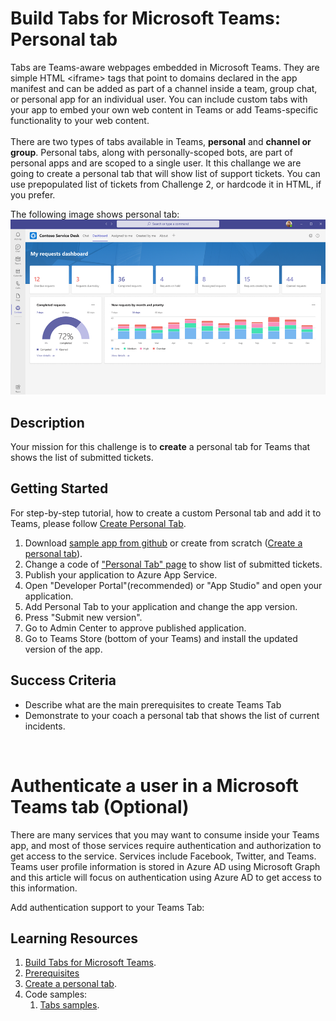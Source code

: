 # Build Tabs for Microsoft Teams: Personal tab

Tabs are Teams-aware webpages embedded in Microsoft Teams. They are simple HTML <iframe\> tags that point to domains declared in the app manifest and can be added as part of a channel inside a team, group chat, or personal app for an individual user. You can include custom tabs with your app to embed your own web content in Teams or add Teams-specific functionality to your web content.
<br/><br/>
There are two types of tabs available in Teams, **personal** and **channel or group**. Personal tabs, along with personally-scoped bots, are part of personal apps and are scoped to a single user. It this challange we are going to create a personal tab that will show list of support tickets. You can use prepopulated list of tickets from Challenge 2, or hardcode it in HTML, if you prefer.

The following image shows personal tab:<br/>
![Personal tab](https://github.com/LevonDX/Teams-Hack-event-March-2022/blob/main/Resources/personal_tab.png "Personal tab")
<br>

## Description

Your mission for this challenge is to **create** a personal tab for Teams that shows the list of submitted tickets.

## Getting Started

For step-by-step tutorial, how to create a custom Personal tab and add it to Teams, please follow  [Create Personal Tab](https://docs.microsoft.com/en-us/microsoftteams/platform/tabs/how-to/create-personal-tab?tabs=aspnetcore).


1. Download [sample app from github](https://github.com/OfficeDev/microsoft-teams-sample-tabs.git) or create from scratch ([Create a personal tab](https://docs.microsoft.com/en-us/microsoftteams/platform/tabs/how-to/create-personal-tab?tabs=nodejs)).
2. Change a code of ["Personal Tab" page](https://github.com/OfficeDev/microsoft-teams-sample-tabs/blob/master/PersonalTab/Pages/PersonalTab.cshtml) to show list of submitted tickets.
3. Publish your application to Azure App Service.
4. Open "Developer Portal"(recommended) or "App Studio" and open your application.
5. Add Personal Tab to your application and change the app version.
6. Press "Submit new version".
7. Go to Admin Center to approve published application.
8. Go to Teams Store (bottom of your Teams) and install the updated version of the app.

## Success Criteria
* Describe what are the main prerequisites to create Teams Tab
* Demonstrate to your coach a personal tab that shows the list of current incidents.



<br/>

# Authenticate a user in a Microsoft Teams tab (Optional)

There are many services that you may want to consume inside your Teams app, and most of those services require authentication and authorization to get access to the service. Services include Facebook, Twitter, and Teams. Teams user profile information is stored in Azure AD using Microsoft Graph and this article will focus on authentication using Azure AD to get access to this information.

Add authentication support to your Teams Tab:



## Learning Resources
1. [Build Tabs for Microsoft Teams](https://docs.microsoft.com/en-us/microsoftteams/platform/tabs/what-are-tabs).
2. [Prerequisites](https://docs.microsoft.com/en-us/microsoftteams/platform/tabs/how-to/tab-requirements)
3. [Create a personal tab](https://docs.microsoft.com/en-us/microsoftteams/platform/tabs/how-to/create-personal-tab?tabs=nodejs).
4. Code samples:
    1. [Tabs samples](https://github.com/OfficeDev/Microsoft-Teams-Samples#tabs-samples).
